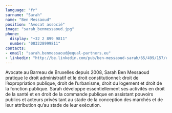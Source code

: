```yaml
---
language: "fr"
surname: "Sarah"
name: "Ben Messaoud"
position: "Avocat associé"
image: "sarah_benmessaoud.jpg"
phone:
  display: "+32 2 899 9811"
  number: "003228999811"
contacts:
- email: "sarah.benmessaoud@equal-partners.eu"
- linkedin: "http://be.linkedin.com/pub/ben-messaoud-sarah/65/499/157/en"
---
```

Avocate au Barreau de Bruxelles depuis 2008, Sarah Ben Messaoud pratique le droit administratif et le droit constitutionnel: droit de l’expropriation publique, droit de l’urbanisme, droit du logement et droit de la fonction publique. Sarah développe essentiellement ses activités en droit de la santé et en droit de la commande publique en assistant pouvoirs publics et acteurs privés tant au stade de la conception des marchés et de leur attribution qu’au stade de leur exécution.